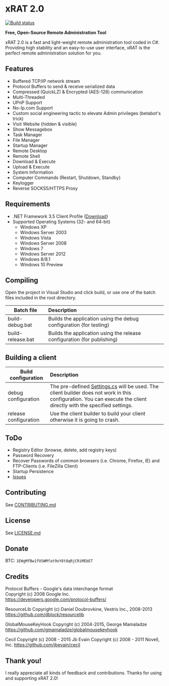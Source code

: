 xRAT 2.0
========
[![Build status](https://ci.appveyor.com/api/projects/status/na7hitbqx8327xr9?svg=true)](https://ci.appveyor.com/project/MaxXor/xrat)

**Free, Open-Source Remote Administration Tool**

xRAT 2.0 is a fast and light-weight remote administration tool coded in C#. Providing high stability and an easy-to-use user interface, xRAT is the perfect remote administration solution for you.

Features
---
* Buffered TCP/IP network stream
* Protocol Buffers to send & receive serialized data
* Compressed (QuickLZ) & Encrypted (AES-128) communication
* Multi-Threaded
* UPnP Support
* No-Ip.com Support
* Custom social engineering tactic to elevate Admin privileges (betabot's trick)
* Visit Website (hidden & visible)
* Show Messagebox
* Task Manager
* File Manager
* Startup Manager
* Remote Desktop
* Remote Shell
* Download & Execute
* Upload & Execute
* System Information
* Computer Commands (Restart, Shutdown, Standby)
* Keylogger
* Reverse SOCKS5/HTTPS Proxy

Requirements
---
* .NET Framework 3.5 Client Profile ([Download](https://www.microsoft.com/en-US/download/details.aspx?id=14037))
* Supported Operating Systems (32- and 64-bit)
  * Windows XP
  * Windows Server 2003
  * Windows Vista
  * Windows Server 2008
  * Windows 7
  * Windows Server 2012
  * Windows 8/8.1
  * Windows 10 Preview

Compiling
---
Open the project in Visual Studio and click build, or use one of the batch files included in the root directory.

| Batch file        | Description
| ----------------- |:-------------
| build-debug.bat   | Builds the application using the debug configuration (for testing)
| build-release.bat | Builds the application using the release configuration  (for publishing)

Building a client
---
| Build configuration         | Description
| ----------------------------|:-------------
| debug configuration         | The pre-defined [Settings.cs](/Client/Config/Settings.cs) will be used. The client builder does not work in this configuration. You can execute the client directly with the specified settings.
| release configuration       | Use the client builder to build your client otherwise it is going to crash.

ToDo
---
* Registry Editor (browse, delete, add registry keys)
* Password Recovery
 * Recover Passwords of common browsers (i.e. Chrome, Firefox, IE) and FTP-Clients (i.e. FileZilla Client)
* Startup Persistence
* [Issues](https://github.com/MaxXor/xRAT/issues)

Contributing
---
See [CONTRIBUTING.md](/CONTRIBUTING.md)

License
---
See [LICENSE.md](/LICENSE.md)

Donate
---
BTC: `1EWgMfBw1fUSWMfat9oY8t8qRjCRiMEbET`

Credits
---
Protocol Buffers - Google's data interchange format  
Copyright (c) 2008 Google Inc.  
https://developers.google.com/protocol-buffers/

ResourceLib
Copyright (c) Daniel Doubrovkine, Vestris Inc., 2008-2013
https://github.com/dblock/resourcelib

GlobalMouseKeyHook
Copyright (c) 2004-2015, George Mamaladze
https://github.com/gmamaladze/globalmousekeyhook

Cecil
Copyright (c) 2008 - 2015 Jb Evain Copyright (c) 2008 - 2011 Novell, Inc.
https://github.com/jbevain/cecil

Thank you!
---
I really appreciate all kinds of feedback and contributions. Thanks for using and supporting xRAT 2.0!
